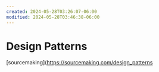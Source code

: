 ```yaml
---
created: 2024-05-28T03:26:07-06:00
modified: 2024-05-28T03:46:38-06:00
---
```


# Design Patterns

[sourcemaking](https://sourcemaking.com/design_patterns

